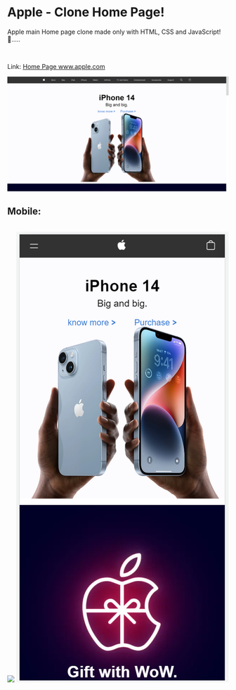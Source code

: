 # Apple - Clone Home Page!
Apple main Home page clone made only with HTML, CSS and JavaScript! 🍎.....

<br>

Link: <a href="https://steady-daifuku-9aa5d4.netlify.app/#" target="_blank" > Home Page www.apple.com </a>

<img src="Assets/laptop screen.png">

<h2>Mobile:</h2>
<br>
<div style="display: inline">
  <img src="Assets/menu" width="calc(100%/2)">
  <img src="Assets/Phone screen.png" width="calc(100%/2)">
</div>
